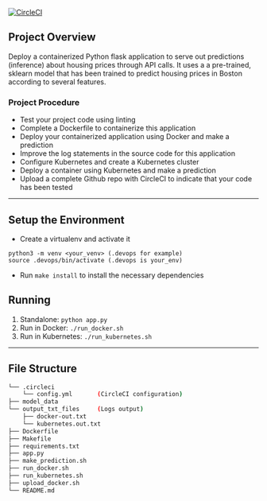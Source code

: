 [![CircleCI](https://circleci.com/gh/M-Bohram/udacity-operational-machine-learning.svg?style=svg)](https://circleci.com/gh/M-Bohram/udacity-operational-machine-learning)

## Project Overview

Deploy a containerized Python flask application to serve out predictions (inference) about housing prices through API calls. It uses a a pre-trained, sklearn model that has been trained to predict housing prices in Boston according to several features.

### Project Procedure

* Test your project code using linting
* Complete a Dockerfile to containerize this application
* Deploy your containerized application using Docker and make a prediction
* Improve the log statements in the source code for this application
* Configure Kubernetes and create a Kubernetes cluster
* Deploy a container using Kubernetes and make a prediction
* Upload a complete Github repo with CircleCI to indicate that your code has been tested

---

## Setup the Environment

* Create a virtualenv and activate it
```
python3 -m venv <your_venv> (.devops for example)
source .devops/bin/activate (.devops is your_env)
```
* Run `make install` to install the necessary dependencies

## Running

1. Standalone:  `python app.py`
2. Run in Docker:  `./run_docker.sh`
3. Run in Kubernetes:  `./run_kubernetes.sh`

---

## File Structure
```bash
└── .circleci
    └── config.yml       (CircleCI configuration)
├── model_data
└── output_txt_files     (Logs output)
    ├── docker-out.txt
    └── kubernetes.out.txt
├── Dockerfile
├── Makefile
├── requirements.txt
├── app.py
├── make_prediction.sh
├── run_docker.sh
├── run_kubernetes.sh
├── upload_docker.sh
└── README.md
```

